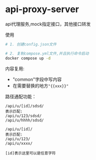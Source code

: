 # api-proxy-server
api代理服务,mock指定接口，其他接口转发

使用
```bash
# 1. 创建config.json文件

# 2. 复制compose.yml文件,并且执行命令启动
docker compose up -d
```

内容复用:
- "common"字段中写内容
- 在需要替换的地方`"{{xxx}}"`
  

路径通配功能：
```
/api/u/[id]/sdsd/
表示匹配:
/api/u/123/sdsd/
/api/u/hhhh/sdsd/

/api/u/[id]/
表示匹配:
/api/u/123/
/api/u/xxxx/

[id]表示这里可以是任意字符
```
